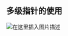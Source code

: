 ## 多级指针的使用

![在这里插入图片描述](https://github.com/ChenYikunReal/c_training/blob/master/images/c-pointer-to-pointer.jpg?x-oss-process=image/watermark,type_ZmFuZ3poZW5naGVpdGk,shadow_10,text_aHR0cHM6Ly9ibG9nLmNzZG4ubmV0L3dlaXhpbl80Mzg5NjMxOA==,size_16,color_FFFFFF,t_70)
